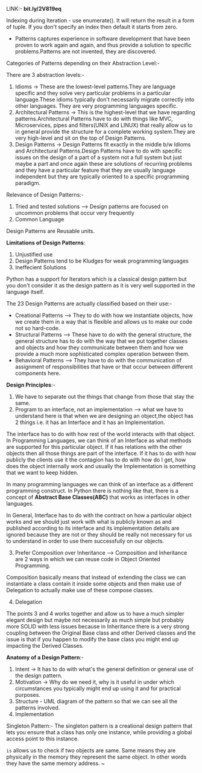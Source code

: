 LINK:- **bit.ly/2V819eq**   

Indexing during Iteration - use enumerate(). It will return the result in a form of tuple. If you don't specify an index then default it starts from zero.

- Patterns captures experience in software development that have been proven to work again and again, and thus provide a solution to specific problems.Patterns are not invented, they are discovered.

Categories of Patterns depending on their Abstraction Level:-

There are 3 abstraction levels:-

1. Idioms -> These are the lowest-level patterns.They are language specific and they solve very particular problems in a particular language.These idioms typically don't necessarily migrate correctly into other languages.
They are very programming languages specific.
2. Architectural Patterns -> This is the highest-level that we have regarding patterns.Architectural Patterns have to do with things like MVC, Microservices, pipes and filters(UNIX and LINUX) that really allow us to in
general provide the structure for a complete working system.They are very high-level and sit on the top of Design Patterns.
3. Design Patterns -> Design Patterns fit exactly in the middle b/w Idioms and Architectural Patterns.Design Patterns have to do with specific issues on the design of a part of a system not a full system but just maybe a
part and once again these are solutions of recurring problems and they have a particular feature that they are usually language independent but they are typically oriented to a specific programming paradigm.



Relevance of Design Patterns:-

1. Tried and tested solutions  --> Design patterns are focused on uncommon problems that occur very frequently 
2. Common Language 



Design Patterns are Reusable units.


**Limitations of Design Patterns**:

1. Unjustified use
2. Design Patterns tend to be Kludges for weak programming languages
3. Ineffecient Solutions

Python has a support for Iterators which is a classical design pattern but you don't consider it as the design pattern as it is very well supported in the language itself.

The 23 Design Patterns are actually classified based on their use:-

* Creational Patterns --> They to do with how we instantiate objects, how we create them in a way that is flexible and allows us to make our code not so hard-code.
* Structural Patterns --> These have to do with the general structure, the general structure has to do with the way that we put together classes and objects and how they communicate between them and how we provide a much
more sophisticated complex operation between them.
* Behavioral Patterns --> They have to do with the communication of assignment of responsibilities that have or that occur between different components here.


**Design Principles**:-

1. We have to separate out the things that change from those that stay the same.
2. Program to an interface, not an implementation  --> what we have to understand here is that when we are designing an object,the object has 2 things i.e. it has an Interface and it has an Implementation.

The interface has to do with how rest of the world interacts with that object. In Programming Languages, we can think of an Interface as what methods are supported for this particular object. If it has relations with the
other objects then all those things are part of the interface. If it has to do with how publicly the clients use it the contagion has to do with how do I get, how does the object internally work and usually the Implementation is something that we want to keep hidden.


In many programming languages we can think of an interface as a different programming construct. In Python there is nothing like that, there is a concept of **Abstract Base Classes(ABC)** that works as interfaces in other
languages.

In General, Interface has to do with the contract on how a particular object works and we should just work with what is publicly known as and published according to its interface and its implementation details are ignored
because they are not or they should be really not necessary for us to understand in order to use them successfully on our objects.

3. Prefer Composition over Inheritance  --> Composition and Inheritance are 2 ways in which we can reuse code in Object Oriented Programming. 

Composition basically means that instead of extending the class we can instantiate a class contain it inside some objects and then make use of Delegation to actually make use of these compose classes.

4. Delegation

The points 3 and 4 works together and allow us to have a much simpler elegant design but maybe not necessarily as much simple but probably more SOLID with less issues because in Inheritance there is a very strong coupling between the Original Base class and other Derived classes and the issue is that if you happen to modify the base class you might end up impacting the Derived Classes.


**Anatomy of a Design Pattern**:-

1. Intent -> It has to do with what's the general definition or general use of the design pattern.
2. Motivation -> Why do we need it, why is it useful in under which circumstances you typically might end up using it and for practical purposes.
3. Structure - UML diagram of the pattern so that we can see all the patterns involved.
4. Implementation

Singleton Pattern:- The singleton pattern is a creational design pattern that lets you ensure that a class has only one instance, while providing a global access point to this instance.

`is` allows us to check if two objects are same. Same means they are physically in the memory they represent the same object. In other words they have the same memory address.
~

